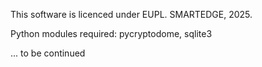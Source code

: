 This software is licenced under EUPL. SMARTEDGE, 2025.

Python modules required: pycryptodome, sqlite3


... to be continued
